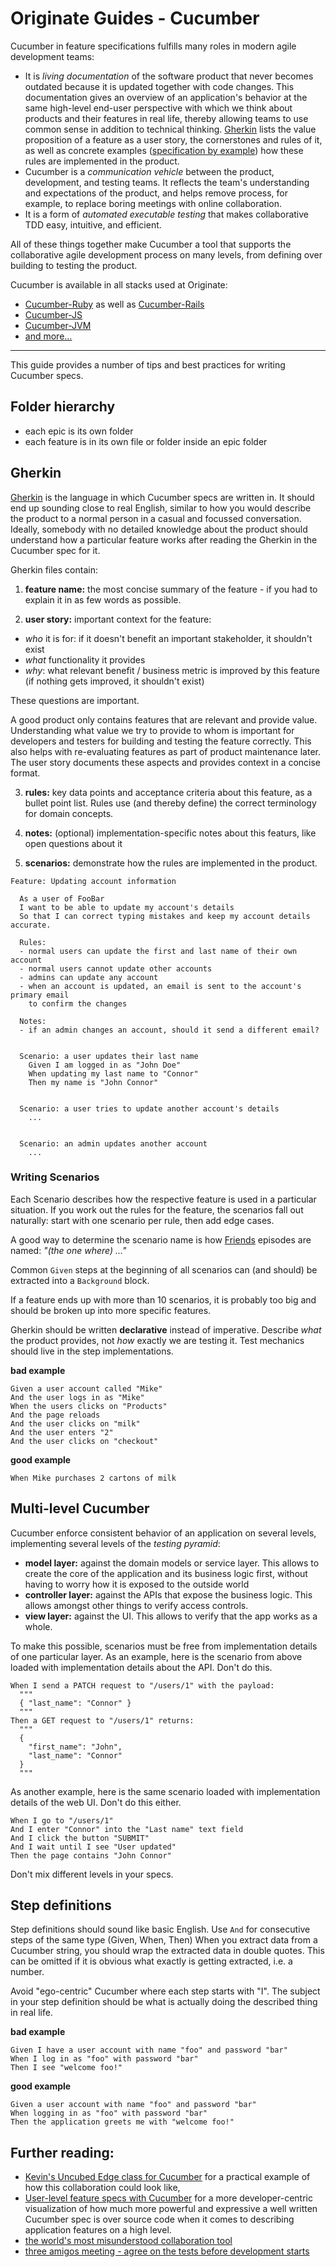 # Originate Guides - Cucumber

Cucumber in feature specifications fulfills many roles in modern agile development teams:

* It is _living documentation_ of the software product
  that never becomes outdated because it is updated together with code changes.
  This documentation gives an overview of an application's behavior
  at the same high-level end-user perspective
  with which we think about products and their features in real life,
  thereby allowing teams to use common sense in addition to technical thinking.
  [Gherkin](https://cucumber.io/docs/reference) lists the value proposition of a feature as a user story,
  the cornerstones and rules of it,
  as well as concrete examples ([specification by example](https://en.wikipedia.org/wiki/Specification_by_example)) how these rules are implemented in the product.
* Cucumber is a _communication vehicle_
  between the product, development, and testing teams.
  It reflects the team's understanding and expectations of the product,
  and helps remove process, for example, to replace boring meetings with online collaboration.
* It is a form of _automated executable testing_ that makes collaborative TDD
  easy, intuitive, and efficient.

All of these things together make Cucumber a tool that supports the collaborative agile
development process on many levels,
from defining over building to testing the product.


Cucumber is available in all stacks used at Originate:
* [Cucumber-Ruby](https://github.com/cucumber/cucumber-ruby) as well as [Cucumber-Rails](https://github.com/cucumber/cucumber-rails)
* [Cucumber-JS](https://github.com/cucumber/cucumber-js)
* [Cucumber-JVM](https://github.com/cucumber/cucumber-jvm)
* [and more...](https://cucumber.io/docs)

----

This guide provides a number of tips and best practices for writing Cucumber specs.


## Folder hierarchy

* each epic is its own folder
* each feature is in its own file or folder inside an epic folder


## Gherkin

[Gherkin](https://github.com/cucumber/cucumber/wiki/Gherkin) is the language in which Cucumber specs are written in.
It should end up sounding close to real English,
similar to how you would describe the product
to a normal person in a casual and focussed conversation.
Ideally, somebody with no detailed knowledge about the product
should understand how a particular feature works
after reading the Gherkin in the Cucumber spec for it.

Gherkin files contain:

1. __feature name:__
  the most concise summary of the feature -
  if you had to explain it in as few words as possible.

2. __user story:__
  important context for the feature:
  * _who_ it is for: if it doesn't benefit an important stakeholder, it shouldn't exist
  * _what_ functionality it provides
  * _why_: what relevant benefit / business metric is improved by this feature
           (if nothing gets improved, it shouldn't exist)

  These questions are important.
  
  A good product only contains features that are relevant and provide value.
  Understanding what value we try to provide to whom
  is important for developers and testers
  for building and testing the feature correctly.
  This also helps with re-evaluating features as part of product maintenance later.
  The user story documents these aspects and provides context in a concise format.

3. __rules:__ key data points and acceptance criteria about this feature,
              as a bullet point list.
              Rules use (and thereby define) the correct terminology for domain concepts.

4. __notes:__ (optional) implementation-specific notes about this featurs,
              like open questions about it

5. __scenarios:__ demonstrate how the rules are implemented in the product.


```cucumber
Feature: Updating account information

  As a user of FooBar
  I want to be able to update my account's details
  So that I can correct typing mistakes and keep my account details accurate.

  Rules:
  - normal users can update the first and last name of their own account
  - normal users cannot update other accounts
  - admins can update any account
  - when an account is updated, an email is sent to the account's primary email
    to confirm the changes

  Notes:
  - if an admin changes an account, should it send a different email?


  Scenario: a user updates their last name
    Given I am logged in as "John Doe"
    When updating my last name to "Connor"
    Then my name is "John Connor"


  Scenario: a user tries to update another account's details
    ...


  Scenario: an admin updates another account
    ...
  ```

### Writing Scenarios

Each Scenario describes how the respective feature is used
in a particular situation.
If you work out the rules for the feature,
the scenarios fall out naturally:
start with one scenario per rule, then add edge cases.

A good way to determine the scenario name is how [Friends](http://www.imdb.com/title/tt0108778)
episodes are named: _"(the one where) ..."_

Common `Given` steps
at the beginning of all scenarios
can (and should) be extracted
into a `Background` block.

If a feature ends up with more than 10 scenarios,
it is probably too big and should be broken up
into more specific features.

Gherkin should be written __declarative__ instead of imperative.
Describe _what_ the product provides,
not _how_ exactly we are testing it.
Test mechanics should live in the step implementations.

__bad example__
```cucumber
Given a user account called "Mike"
And the user logs in as "Mike"
When the users clicks on "Products"
And the page reloads
And the user clicks on "milk"
And the user enters "2"
And the user clicks on "checkout"
```

__good example__
```cucumber
When Mike purchases 2 cartons of milk
```


## Multi-level Cucumber

Cucumber enforce consistent behavior of an application on several levels,
implementing several levels of the _testing pyramid_:
* __model layer:__ against the domain models or service layer.
  This allows to create the core of the application and its business logic first,
  without having to worry how it is exposed to the outside world
* __controller layer:__ against the APIs that expose the business logic.
  This allows amongst other things to verify access controls.
* __view layer:__ against the UI. This allows to verify that the app works as a whole.

To make this possible,
scenarios must be free from implementation details of one particular layer.
As an example, here is the scenario from above loaded with implementation details
about the API. Don't do this.

```cucumber
When I send a PATCH request to "/users/1" with the payload:
  """
  { "last_name": "Connor" }
  """
Then a GET request to "/users/1" returns:
  """
  {
    "first_name": "John",
    "last_name": "Connor"
  }
  """
```

As another example, here is the same scenario loaded with implementation details
of the web UI. Don't do this either.

```cucumber
When I go to "/users/1"
And I enter "Connor" into the "Last name" text field
And I click the button "SUBMIT"
And I wait until I see "User updated"
Then the page contains "John Connor"
```

Don't mix different levels in your specs.


## Step definitions

Step definitions should sound like basic English.
Use `And` for consecutive steps of the same type (Given, When, Then)
When you extract data from a Cucumber string,
you should wrap the extracted data in double quotes.
This can be omitted if it is obvious what exactly is getting extracted,
i.e. a number.

Avoid "ego-centric" Cucumber where each step starts with "I".
The subject in your step definition should be
what is actually doing the described thing
in real life.

__bad example__

```cucumber
Given I have a user account with name "foo" and password "bar"
When I log in as "foo" with password "bar"
Then I see "welcome foo!"
```

__good example__

```cucumber
Given a user account with name "foo" and password "bar"
When logging in as "foo" with password "bar"
Then the application greets me with "welcome foo!"
```


## Further reading:

* [Kevin's Uncubed Edge class for Cucumber](http://edge.uncubed.com/course/originate-cucumber)
  for a practical example
  of how this collaboration could look like,
* [User-level feature specs with Cucumber](http://blog.originate.com/blog/2014/12/02/high-level-cucumber)
  for a more developer-centric visualization
  of how much more powerful and expressive
  a well written Cucumber spec is
  over source code
  when it comes to describing application features
  on a high level.
* [the world's most misunderstood collaboration tool](https://cucumber.io/blog/2014/03/03/the-worlds-most-misunderstood-collaboration-tool)
* [three amigos meeting - agree on the tests before development starts](http://itsadeliverything.com/three-amigos-meeting-agree-the-tests-before-development-starts)

